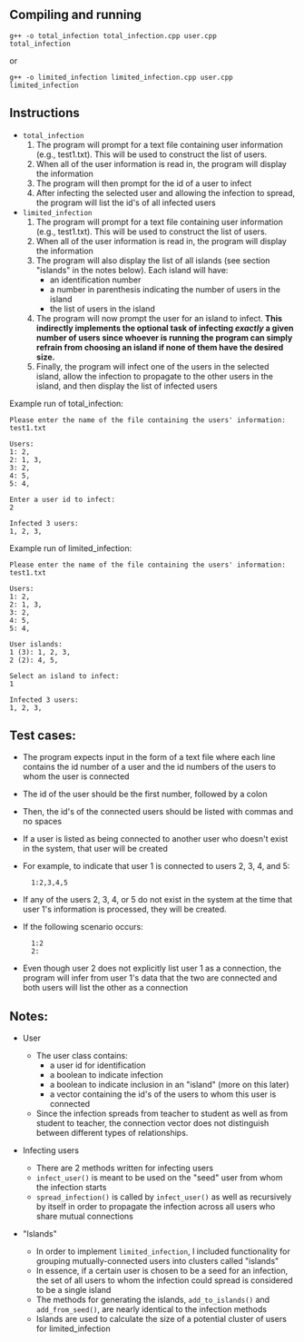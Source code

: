 Compiling and running
-----------
    g++ -o total_infection total_infection.cpp user.cpp
    total_infection
or  

    g++ -o limited_infection limited_infection.cpp user.cpp
    limited_infection

Instructions
-----------
* `total_infection`
	1. The program will prompt for a text file containing user information (e.g., test1.txt). This will be used to construct the list of users.
	2. When all of the user information is read in, the program will display the information
	3. The program will then prompt for the id of a user to infect
	4. After infecting the selected user and allowing the infection to spread, the program will list the id's of all infected users
* `limited_infection`
	1. The program will prompt for a text file containing user information (e.g., test1.txt). This will be used to construct the list of users.
	2. When all of the user information is read in, the program will display the information
	3. The program will also display the list of all islands (see section "islands" in the notes below). Each island will have:
		* an identification number
		* a number in parenthesis indicating the number of users in the island
		* the list of users in the island
	4. The program will now prompt the user for an island to infect. **This indirectly implements the optional task of infecting _exactly_ a given number of users since whoever is running the program can simply refrain from choosing an island if none of them have the desired size.**
	5. Finally, the program will infect one of the users in the selected island, allow the infection to propagate to the other users in the island, and then display the list of infected users

Example run of total_infection:  
	
	Please enter the name of the file containing the users' information:
	test1.txt

	Users:
	1: 2,
	2: 1, 3,
	3: 2,
	4: 5,
	5: 4,

	Enter a user id to infect:
	2

	Infected 3 users:
	1, 2, 3,


Example run of limited_infection:

	Please enter the name of the file containing the users' information:
	test1.txt

	Users:
	1: 2,
	2: 1, 3,
	3: 2,
	4: 5,
	5: 4,

	User islands:
	1 (3): 1, 2, 3,
	2 (2): 4, 5,

	Select an island to infect:
	1

	Infected 3 users:
	1, 2, 3,

Test cases:
-----------

* The program expects input in the form of a text file where each line contains the id number of a user and the id numbers of the users to whom the user is connected
* The id of the user should be the first number, followed by a colon
* Then, the id's of the connected users should be listed with commas and no spaces
* If a user is listed as being connected to another user who doesn't exist in the system, that user will be created
* For example, to indicate that user 1 is connected to users 2, 3, 4, and 5:

		1:2,3,4,5

* If any of the users 2, 3, 4, or 5 do not exist in the system at the time that user 1's information is processed, they will be created.

* If the following scenario occurs:
	
		1:2
		2:

* Even though user 2 does not explicitly list user 1 as a connection, the program will infer from user 1's data that the two are connected and both users will list the other as a connection

Notes:
-----------
* User
    * The user class contains:
        * a user id for identification
        * a boolean to indicate infection
        * a boolean to indicate inclusion in an "island" (more on this later)
        * a vector containing the id's of the users to whom this user is connected
    * Since the infection spreads from teacher to student as well as from student to teacher, the connection vector does not distinguish between different types of relationships.

* Infecting users
    * There are 2 methods written for infecting users
    * `infect_user()` is meant to be used on the "seed" user from whom the infection starts
    * `spread_infection()` is called by `infect_user()` as well as recursively by itself in order to propagate the infection across all users who share mutual connections

* "Islands"
    * In order to implement `limited_infection`, I included functionality for grouping mutually-connected users into clusters called "islands" 
    * In essence, if a certain user is chosen to be a seed for an infection, the set of all users to whom the infection could spread is considered to be a single island
    * The methods for generating the islands, `add_to_islands()` and `add_from_seed()`, are nearly identical to the infection methods
    * Islands are used to calculate the size of a potential cluster of users for limited_infection 